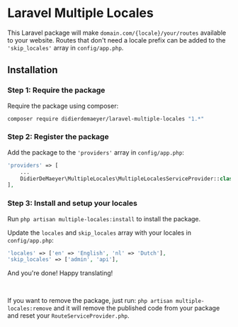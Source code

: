 # Laravel Multiple Locales

This Laravel package will make `domain.com/{locale}/your/routes` available to your website.
Routes that don't need a locale prefix can be added to the `'skip_locales'` array in `config/app.php`.

## Installation

### Step 1: Require the package

Require the package using composer:

```bash
composer require didierdemaeyer/laravel-multiple-locales "1.*"
```

### Step 2: Register the package

Add the package to the `'providers'` array in `config/app.php`:

```php
'providers' => [
    ...
    DidierDeMaeyer\MultipleLocales\MultipleLocalesServiceProvider::class,
],
```

### Step 3: Install and setup your locales

Run `php artisan multiple-locales:install` to install the package.

Update the `locales` and `skip_locales` array with your locales in `config/app.php`:

```php
'locales' => ['en' => 'English', 'nl' => 'Dutch'],
'skip_locales' => ['admin', 'api'],
```

And you're done! Happy translating!

<br />

If you want to remove the package, just run: `php artisan multiple-locales:remove` and it will remove the published code from your package and reset your `RouteServiceProvider.php`.
